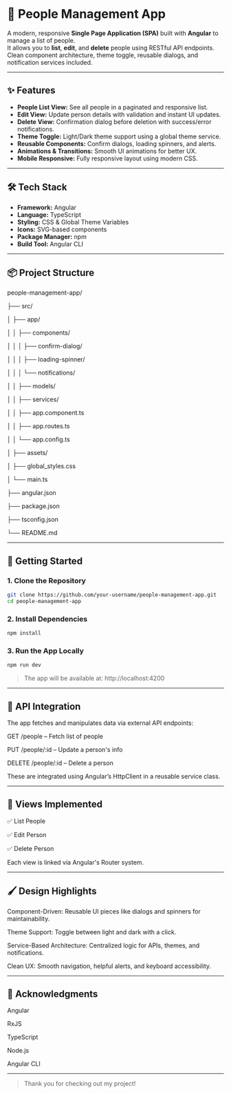 # 👥 People Management App


A modern, responsive **Single Page Application (SPA)** built with **Angular** to manage a list of people.  
It allows you to **list**, **edit**, and **delete** people using RESTful API endpoints. Clean component architecture, theme toggle, reusable dialogs, and notification services included.

---

## ✨ Features

- **People List View:** See all people in a paginated and responsive list.
- **Edit View:** Update person details with validation and instant UI updates.
- **Delete View:** Confirmation dialog before deletion with success/error notifications.
- **Theme Toggle:** Light/Dark theme support using a global theme service.
- **Reusable Components:** Confirm dialogs, loading spinners, and alerts.
- **Animations & Transitions:** Smooth UI animations for better UX.
- **Mobile Responsive:** Fully responsive layout using modern CSS.

---

## 🛠️ Tech Stack

- **Framework:** Angular
- **Language:** TypeScript
- **Styling:** CSS & Global Theme Variables
- **Icons:** SVG-based components
- **Package Manager:** npm
- **Build Tool:** Angular CLI

---

## 📦 Project Structure

people-management-app/

├── src/

│ ├── app/

│ │ ├── components/

│ │ │ ├── confirm-dialog/

│ │ │ ├── loading-spinner/

│ │ │ └── notifications/

│ │ ├── models/

│ │ ├── services/

│ │ ├── app.component.ts

│ │ ├── app.routes.ts

│ │ └── app.config.ts

│ ├── assets/

│ ├── global_styles.css

│ └── main.ts

├── angular.json

├── package.json

├── tsconfig.json

└── README.md



---

## 🚀 Getting Started

### 1. **Clone the Repository**

```bash
git clone https://github.com/your-username/people-management-app.git
cd people-management-app

```

### 2. **Install Dependencies**

```bash
npm install
```

### **3. Run the App Locally**

```bash
npm run dev
```

> The app will be available at: http://localhost:4200

---

## 📡 API Integration
The app fetches and manipulates data via external API endpoints:

GET /people – Fetch list of people

PUT /people/:id – Update a person's info

DELETE /people/:id – Delete a person

These are integrated using Angular’s HttpClient in a reusable service class.

---

## 🧩 Views Implemented
✅ List People

✅ Edit Person

✅ Delete Person


Each view is linked via Angular's Router system.

---

## 🖌️ Design Highlights
Component-Driven: Reusable UI pieces like dialogs and spinners for maintainability.

Theme Support: Toggle between light and dark with a click.

Service-Based Architecture: Centralized logic for APIs, themes, and notifications.

Clean UX: Smooth navigation, helpful alerts, and keyboard accessibility.

---

## 🙌 Acknowledgments
Angular

RxJS

TypeScript

Node.js

Angular CLI

---


> Thank you for checking out my project!
